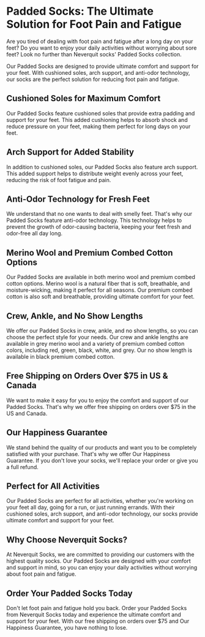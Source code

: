 # Padded Socks: The Ultimate Solution for Foot Pain and Fatigue

Are you tired of dealing with foot pain and fatigue after a long day on your feet? Do you want to enjoy your daily activities without worrying about sore feet? Look no further than Neverquit socks' Padded Socks collection.

Our Padded Socks are designed to provide ultimate comfort and support for your feet. With cushioned soles, arch support, and anti-odor technology, our socks are the perfect solution for reducing foot pain and fatigue.

## Cushioned Soles for Maximum Comfort

Our Padded Socks feature cushioned soles that provide extra padding and support for your feet. This added cushioning helps to absorb shock and reduce pressure on your feet, making them perfect for long days on your feet.

## Arch Support for Added Stability

In addition to cushioned soles, our Padded Socks also feature arch support. This added support helps to distribute weight evenly across your feet, reducing the risk of foot fatigue and pain.

## Anti-Odor Technology for Fresh Feet

We understand that no one wants to deal with smelly feet. That's why our Padded Socks feature anti-odor technology. This technology helps to prevent the growth of odor-causing bacteria, keeping your feet fresh and odor-free all day long.

## Merino Wool and Premium Combed Cotton Options

Our Padded Socks are available in both merino wool and premium combed cotton options. Merino wool is a natural fiber that is soft, breathable, and moisture-wicking, making it perfect for all seasons. Our premium combed cotton is also soft and breathable, providing ultimate comfort for your feet.

## Crew, Ankle, and No Show Lengths

We offer our Padded Socks in crew, ankle, and no show lengths, so you can choose the perfect style for your needs. Our crew and ankle lengths are available in grey merino wool and a variety of premium combed cotton colors, including red, green, black, white, and grey. Our no show length is available in black premium combed cotton.

## Free Shipping on Orders Over $75 in US & Canada

We want to make it easy for you to enjoy the comfort and support of our Padded Socks. That's why we offer free shipping on orders over $75 in the US and Canada.

## Our Happiness Guarantee

We stand behind the quality of our products and want you to be completely satisfied with your purchase. That's why we offer Our Happiness Guarantee. If you don't love your socks, we'll replace your order or give you a full refund.

## Perfect for All Activities

Our Padded Socks are perfect for all activities, whether you're working on your feet all day, going for a run, or just running errands. With their cushioned soles, arch support, and anti-odor technology, our socks provide ultimate comfort and support for your feet.

## Why Choose Neverquit Socks?

At Neverquit Socks, we are committed to providing our customers with the highest quality socks. Our Padded Socks are designed with your comfort and support in mind, so you can enjoy your daily activities without worrying about foot pain and fatigue.

## Order Your Padded Socks Today

Don't let foot pain and fatigue hold you back. Order your Padded Socks from Neverquit Socks today and experience the ultimate comfort and support for your feet. With our free shipping on orders over $75 and Our Happiness Guarantee, you have nothing to lose.